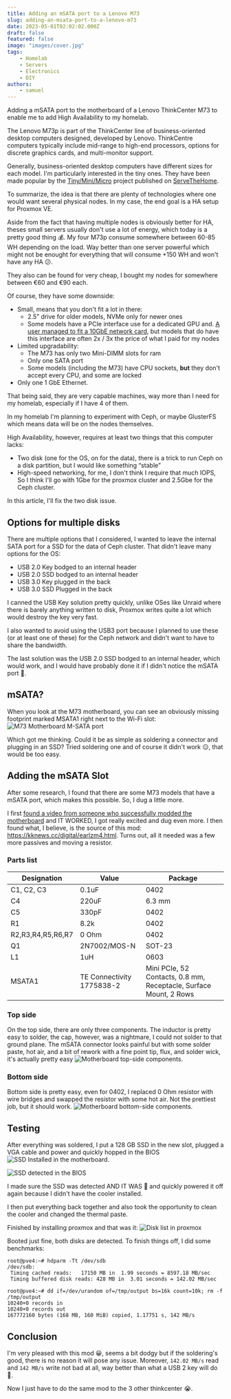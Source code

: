 ```yaml
---
title: Adding an mSATA port to a Lenovo M73
slug: adding-an-msata-port-to-a-lenovo-m73
date: 2023-05-01T02:02:02.000Z
draft: false
featured: false
image: "images/cover.jpg"
tags:
    - Homelab
    - Servers
    - Electronics
    - DIY
authors:
    - samuel
---
```


Adding a mSATA port to the motherboard of a Lenovo ThinkCenter M73 to enable me to add High Availability to my homelab.

<!--more-->

The Lenovo M73p is part of the ThinkCenter line of business-oriented desktop computers designed, developed by Lenovo. ThinkCentre computers typically include mid-range to high-end processors, options for discrete graphics cards, and multi-monitor support.

Generally, business-oriented desktop computers have different sizes for each model. I'm particularly interested in the tiny ones.
They have been made popular by the [Tiny/Mini/Micro](https://www.servethehome.com/introducing-project-tinyminimicro-home-lab-revolution/) project published on [ServeTheHome](https://www.servethehome.com/).

To summarize, the idea is that there are plenty of technologies where one would want several physical nodes. In my case, the end goal is a HA setup for Proxmox VE.

Aside from the fact that having multiple nodes is obviously better for HA, theses small servers usually don't use a lot of energy, which today is a pretty good thing 💰. My four M73p consume somewhere between 60-85 WH depending on the load. Way better than one server powerful which might not be enought for everything that will consume +150 WH and won't have any HA 😕.

They also can be found for very cheap, I bought my nodes for somewhere between €60 and €90 each.

Of course, they have some downside:
- Small, means that you don't fit a lot in there:
	- 2.5” drive for older models, NVMe only for newer ones
	- Some models have a PCIe interface use for a dedicated GPU and. [A user managed to fit a 10GbE network card](https://www.reddit.com/r/homelab/comments/sfkz8b/incredibly_happy_with_my_completed_sff_home_lab/), but models that do have this interface are often 2x / 3x the price of what I paid for my nodes
- Limited upgradability:
	- The M73 has only two Mini-DIMM slots for ram
	- Only one SATA port
	- Some models (including the M73) have CPU sockets, **but** they don't accept every CPU, and some are locked
- Only one 1 GbE Ethernet.

That being said, they are very capable machines, way more than I need for my homelab, especially if I have 4 of them.

In my homelab I'm planning to experiment with Ceph, or maybe GlusterFS which means data will be on the nodes themselves.

High Availability, however, requires at least two things that this computer lacks:
 - Two disk  (one for the OS, on for the data), there is a trick to run Ceph on a disk partition, but I would like something “stable”
 - High-speed networking, for me, I don't think I require that much IOPS, So I think I'll go with 1Gbe for the proxmox cluster and 2.5Gbe for the Ceph cluster.

In this article, I'll fix the two disk issue.

## Options for multiple disks
There are multiple options that I considered, I wanted to leave the internal SATA port for a SSD for the data of Ceph cluster. That didn't leave many options for the OS:
 - USB 2.0 Key bodged to an internal header
 - USB 2.0 SSD bodged to an internal header
 - USB 3.0 Key plugged in the back
 - USB 3.0 SSD Plugged in the back 

I canned the USB Key solution pretty quickly, unlike OSes like Unraid where there is barely anything written to disk, Proxmox writes quite a lot which would destroy the key very fast.

I also wanted to avoid using the USB3 port because I planned to use these (or at least one of these) for the Ceph network and didn't want to have to share the bandwidth.

The last solution was the USB 2.0 SSD bodged to an internal header, which would work, and I would have probably done it if I didn't notice the mSATA  port 🤔.

##  mSATA?
When you look at the M73 motherboard, you can see an obviously missing footprint marked MSATA1 right next to the Wi-Fi slot:
![M73 Motherboard M-SATA port](https://data.thestaticturtle.fr/ShareX/2022/12/30/%25pn_2022-12-30_00-29-55_2b332c9f-56d0-4747-a1dd-108fa297efe8.png)

Which got me thinking. Could it be as simple as soldering a connector and plugging in an SSD?
Tried soldering one and of course it didn't work 😑, that would be too easy.

## Adding the mSATA Slot
After some research, I found that there are some M73 models that have a mSATA port, which makes this possible. So, I dug a little more.

I first [found a video from someone who successfully modded the motherboard](https://www.youtube.com/watch?v=jEt6l2MREfc) and IT WORKED, I got really excited and dug even more. I then found what, I believe, is the source of this mod: https://kknews.cc/digital/earlzm4.html. Turns out, all it needed was a few more passives and moving a resistor.

### Parts list
| Designation | Value| Package |
|-------------|-------|-------|
| C1, C2, C3 | 0.1uF | 0402 |
| C4 | 220uF | 6.3 mm |
| C5 | 330pF | 0402 |
| R1 | 8.2k | 0402 |
| R2,R3,R4,R5,R6,R7 | 0 Ohm | 0402 |
| Q1 | 2N7002/MOS-N | SOT-23 |
| L1 | 1uH | 0603 |
| MSATA1 | TE Connectivity 1775838-2| Mini PCIe, 52 Contacts, 0.8 mm, Receptacle, Surface Mount, 2 Rows |

### Top side
On the top side, there are only three components. The inductor is pretty easy to solder, the cap, however, was a nightmare, I could not solder to that ground plane. The mSATA connector looks painful but with some solder paste, hot air, and a bit of rework with a fine point tip, flux, and solder wick, it's actually pretty easy
![Motherboard top-side components.](https://data.thestaticturtle.fr/ShareX/2022/12/30/DSC00540.JPG?abc)

### Bottom side
Bottom side is pretty easy, even for 0402, I replaced 0 Ohm resistor with wire bridges and swapped the resistor with some hot air. Not the prettiest job, but it should work.
![Motherboard bottom-side components.](https://data.thestaticturtle.fr/ShareX/2022/12/30/DSC00558.jpg)

## Testing
 After everything was soldered, I put a 128 GB SSD in the new slot, plugged a VGA cable and power and quickly hopped in the BIOS
 ![SSD Installed in the motherboard.](https://data.thestaticturtle.fr/ShareX/2022/12/30/DSC00528.JPG) 

![SSD detected in the BIOS](https://data.thestaticturtle.fr/ShareX/2022/12/30/DSC00610.JPG)

I made sure the SSD was detected AND IT WAS 🥳 and quickly powered it off again because I didn't have the cooler installed.

I then put everything back together and also took the opportunity to clean the cooler and changed the thermal paste.

Finished by installing proxmox and that was it:
![Disk list in proxmox](https://data.thestaticturtle.fr/ShareX/2022/12/30/chrome_2022-12-30_02-07-42_dabdd681-b815-404e-9059-4510d3acbda4.png)

Booted just fine, both disks are detected. To finish things off, I did some benchmarks: 
```
root@pve4:~# hdparm -Tt /dev/sdb
/dev/sdb:
 Timing cached reads:   17150 MB in  1.99 seconds = 8597.18 MB/sec
 Timing buffered disk reads: 428 MB in  3.01 seconds = 142.02 MB/sec
```
```
root@pve4:~# dd if=/dev/urandom of=/tmp/output bs=16k count=10k; rm -f /tmp/output
10240+0 records in
10240+0 records out
167772160 bytes (168 MB, 160 MiB) copied, 1.17751 s, 142 MB/s
```

## Conclusion
I'm very pleased with this mod 😀, seems a bit dodgy but if the soldering's good, there is no reason it will pose any issue. Moreover, ⁣`142.02 MB/s` read and `142 MB/s` write not bad at all, way better than what a USB 2 key will do 🤣.

Now I just have to do the same mod to the 3 other thinkcenter 😭.